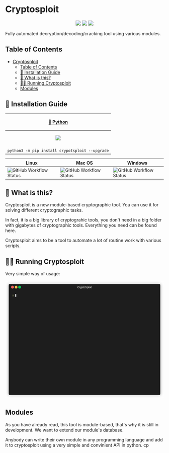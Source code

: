 Cryptosploit
===
<p align="center">
  <img src="https://img.shields.io/github/stars/SNESEAR/cryptosploit.svg">
  <img src="https://img.shields.io/github/issues/SNESEAR/cryptosploit.svg">
  <img src="https://img.shields.io/github/license/SNESEAR/cryptosploit.svg">
  <!-- <a href="https://pypi.org/project/cryptosploit/"><img src="https://img.shields.io/pypi/v/cryptosploit.svg"></a> -->
  

<p>
Fully automated decryption/decoding/cracking tool using various modules.
</p>

Table of Contents
---
- [Cryptosploit](#cryptosploit)
  - [Table of Contents](#table-of-contents)
  - [🔨 Installation Guide](#-installation-guide)
  - [🤔 What is this?](#-what-is-this)
  - [🏃‍♀️ Running Cryptosploit](#️-running-cryptosploit)
  - [Modules](#modules)

🔨 Installation Guide
---

| <p align="center"><a href="https://pypi.org/project/ciphey">🐍 Python |
| --------------- |
| <p align="center"><img src="https://github.com/Ciphey/Ciphey/raw/master/Pictures_for_README/python.png" /></p>   
| `python3 -m pip install crypotsploit --upgrade` | 

| Linux | Mac OS | Windows |
| ----- | ------ | ------- |
| ![GitHub Workflow Status](https://img.shields.io/github/workflow/status/ciphey/ciphey/Python%20application?label=Linux) | ![GitHub Workflow Status](https://img.shields.io/github/workflow/status/ciphey/ciphey/Python%20application?label=Mac%20OS) | ![GitHub Workflow Status](https://img.shields.io/github/workflow/status/ciphey/ciphey/Python%20application?label=Windows) |

🤔 What is this?
---
Cryptosploit is a new module-based cryptographic tool. You can use it for solving different cryptographic tasks.

In fact, it is a big library of cryptograhic tools, you don't need in a big folder with gigabytes of cryptographic tools. Everything you need can be found here.

Cryptosploit aims to be a tool to automate a lot of routine work with various scripts.

🏃‍♀️ Running Cryptosploit
---
Very simple way of usage:

![gif image](gif_images/cryptosploit.gif?raw=true)


Modules
---
As you have already read, this tool is module-based, that's why it is still in development. We want to extend our module's database.

Anybody can write their own module in any programming language and add it to cryptosploit using a very simple and convinient API in python.
cp 
